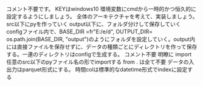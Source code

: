 コメント不要です。
KEYはwindows10 環境変数にcmdから一時的かつ恒久的に設定するようにしましょう。
全体のアーキテクチャを考えて、実装しましょう。
src以下にpyを作っていく
output以下に、フォルダ分けして保存していく
configファイル内で、BASE_DIR =fr"E:/e/d", OUTPUT_DIR= os.path.join(BASE_DIR, "output")のようにフォルダを設定していく。output内には直接ファイルを保存せずに、データの種類ごとにディレクトリを作って保存する。一連のディレクトリはconfigで生成する。
コメント不要
明瞭に
import 任意のsrc以下のpyファイル名の形でimportする
from . は全て不要
データの入出力はparquet形式にする。
時間colは標準的なdatetime形式でindexに設定する
